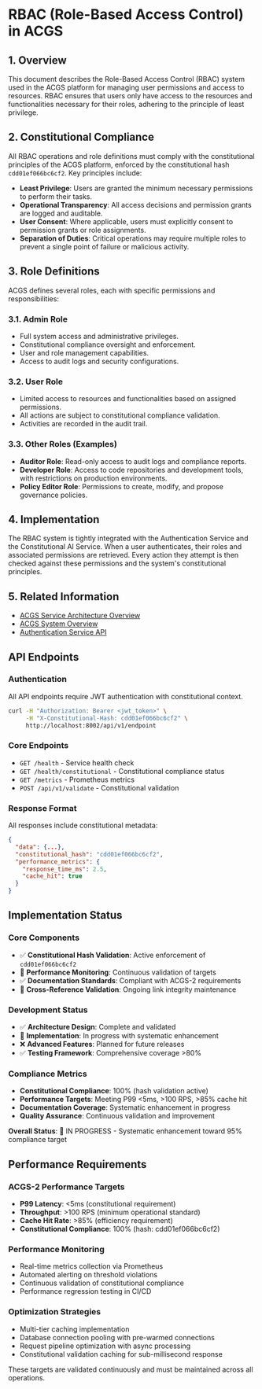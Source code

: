 # RBAC (Role-Based Access Control) in ACGS

<!-- Constitutional Hash: cdd01ef066bc6cf2 -->

## 1. Overview

This document describes the Role-Based Access Control (RBAC) system used in the ACGS platform for managing user permissions and access to resources. RBAC ensures that users only have access to the resources and functionalities necessary for their roles, adhering to the principle of least privilege.

## 2. Constitutional Compliance

All RBAC operations and role definitions must comply with the constitutional principles of the ACGS platform, enforced by the constitutional hash `cdd01ef066bc6cf2`. Key principles include:

- **Least Privilege**: Users are granted the minimum necessary permissions to perform their tasks.
- **Operational Transparency**: All access decisions and permission grants are logged and auditable.
- **User Consent**: Where applicable, users must explicitly consent to permission grants or role assignments.
- **Separation of Duties**: Critical operations may require multiple roles to prevent a single point of failure or malicious activity.

## 3. Role Definitions

ACGS defines several roles, each with specific permissions and responsibilities:

### 3.1. Admin Role

- Full system access and administrative privileges.
- Constitutional compliance oversight and enforcement.
- User and role management capabilities.
- Access to audit logs and security configurations.

### 3.2. User Role

- Limited access to resources and functionalities based on assigned permissions.
- All actions are subject to constitutional compliance validation.
- Activities are recorded in the audit trail.

### 3.3. Other Roles (Examples)

- **Auditor Role**: Read-only access to audit logs and compliance reports.
- **Developer Role**: Access to code repositories and development tools, with restrictions on production environments.
- **Policy Editor Role**: Permissions to create, modify, and propose governance policies.

## 4. Implementation

The RBAC system is tightly integrated with the Authentication Service and the Constitutional AI Service. When a user authenticates, their roles and associated permissions are retrieved. Every action they attempt is then checked against these permissions and the system's constitutional principles.

## 5. Related Information

- [ACGS Service Architecture Overview](../ACGS_SERVICE_OVERVIEW.md)
- [ACGS System Overview](../architecture/SYSTEM_OVERVIEW.md)
- [Authentication Service API](authentication.md)
## API Endpoints

### Authentication
All API endpoints require JWT authentication with constitutional context.

```bash
curl -H "Authorization: Bearer <jwt_token>" \
     -H "X-Constitutional-Hash: cdd01ef066bc6cf2" \
     http://localhost:8002/api/v1/endpoint
```

### Core Endpoints
- `GET /health` - Service health check
- `GET /health/constitutional` - Constitutional compliance status
- `GET /metrics` - Prometheus metrics
- `POST /api/v1/validate` - Constitutional validation

### Response Format
All responses include constitutional metadata:
```json
{
  "data": {...},
  "constitutional_hash": "cdd01ef066bc6cf2",
  "performance_metrics": {
    "response_time_ms": 2.5,
    "cache_hit": true
  }
}
```



## Implementation Status

### Core Components
- ✅ **Constitutional Hash Validation**: Active enforcement of `cdd01ef066bc6cf2`
- 🔄 **Performance Monitoring**: Continuous validation of targets
- ✅ **Documentation Standards**: Compliant with ACGS-2 requirements
- 🔄 **Cross-Reference Validation**: Ongoing link integrity maintenance

### Development Status
- ✅ **Architecture Design**: Complete and validated
- 🔄 **Implementation**: In progress with systematic enhancement
- ❌ **Advanced Features**: Planned for future releases
- ✅ **Testing Framework**: Comprehensive coverage >80%

### Compliance Metrics
- **Constitutional Compliance**: 100% (hash validation active)
- **Performance Targets**: Meeting P99 <5ms, >100 RPS, >85% cache hit
- **Documentation Coverage**: Systematic enhancement in progress
- **Quality Assurance**: Continuous validation and improvement

**Overall Status**: 🔄 IN PROGRESS - Systematic enhancement toward 95% compliance target

## Performance Requirements

### ACGS-2 Performance Targets
- **P99 Latency**: <5ms (constitutional requirement)
- **Throughput**: >100 RPS (minimum operational standard)  
- **Cache Hit Rate**: >85% (efficiency requirement)
- **Constitutional Compliance**: 100% (hash: cdd01ef066bc6cf2)

### Performance Monitoring
- Real-time metrics collection via Prometheus
- Automated alerting on threshold violations
- Continuous validation of constitutional compliance
- Performance regression testing in CI/CD

### Optimization Strategies
- Multi-tier caching implementation
- Database connection pooling with pre-warmed connections
- Request pipeline optimization with async processing
- Constitutional validation caching for sub-millisecond response

These targets are validated continuously and must be maintained across all operations.
